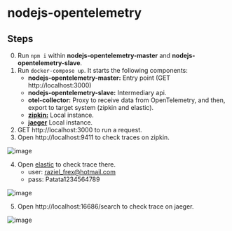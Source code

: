 # nodejs-opentelemetry

## Steps

0. Run `npm i` within **nodejs-opentelemetry-master** and **nodejs-opentelemetry-slave**.
1. Run `docker-compose up`.
   It starts the following components:
   * **nodejs-opentelemetry-master:** Entry point (GET http://localhost:3000)
   * **nodejs-opentelemetry-slave:** Intermediary api.
   * **otel-collector:** Proxy to receive data from OpenTelemetry, and then, export to target system (zipkin and elastic).
   * [**zipkin:**](https://zipkin.io/) Local instance.
   * [**jaeger**](https://www.jaegertracing.io/) Local instance.
2. GET http://localhost:3000 to run a request.
3. Open http://localhost:9411 to check traces on zipkin.

![image](https://user-images.githubusercontent.com/24419905/113476410-abd9d480-947b-11eb-9c2e-f9d602e2b915.png)

4. Open [elastic](https://cloud.elastic.co/home) to check trace there.
   * user: raziel_frex@hotmail.com
   * pass: Patata1234564789

![image](https://user-images.githubusercontent.com/24419905/113476427-c449ef00-947b-11eb-80e4-88df30950314.png)

5. Open http://localhost:16686/search to check trace on jaeger.

![image](https://user-images.githubusercontent.com/24419905/113564577-e6717780-9609-11eb-9f27-951b0ebd70b8.png)
